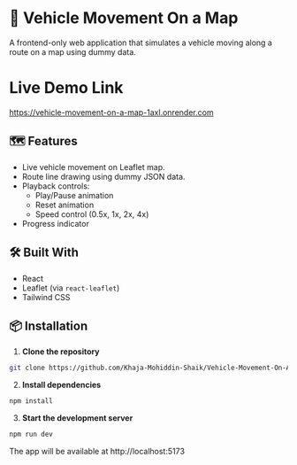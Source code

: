 # 🚗 Vehicle Movement On a Map

A frontend-only web application that simulates a vehicle moving along a route on a map using dummy data.

# Live Demo Link

https://vehicle-movement-on-a-map-1axl.onrender.com

## 🗺️ Features

- Live vehicle movement on Leaflet map.
- Route line drawing using dummy JSON data.
- Playback controls:
  - Play/Pause animation
  - Reset animation
  - Speed control (0.5x, 1x, 2x, 4x)
- Progress indicator

## 🛠️ Built With

- React
- Leaflet (via `react-leaflet`)
- Tailwind CSS

## 📦 Installation

1. **Clone the repository**

```bash
git clone https://github.com/Khaja-Mohiddin-Shaik/Vehicle-Movement-On-A-Map.git
```

2. **Install dependencies**
```bash
npm install
```

3. **Start the development server**
```bash
npm run dev
```

The app will be available at http://localhost:5173

